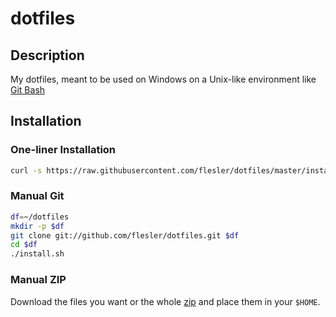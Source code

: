 # dotfiles

## Description

My dotfiles, meant to be used on Windows on a Unix-like environment like [Git Bash](https://git-scm.com/download/win)

## Installation

### One-liner Installation

```bash
curl -s https://raw.githubusercontent.com/flesler/dotfiles/master/install.sh | sh
```

### Manual Git

```bash
df=~/dotfiles
mkdir -p $df
git clone git://github.com/flesler/dotfiles.git $df
cd $df
./install.sh
```

### Manual ZIP

Download the files you want or the whole [zip](https://github.com/flesler/dotfiles/archive/master.zip) and place them in your `$HOME`.

